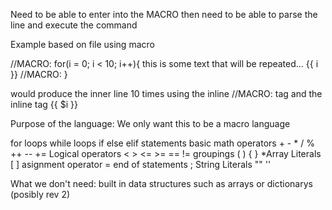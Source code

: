 Need to be able to enter into the MACRO
then need to be able to parse the line and execute the command


Example based on file using macro 

//MACRO: for(i = 0; i < 10; i++){
	this is some text that will be repeated... {{ i }}
//MACRO: }

would produce the inner line 10 times using the inline //MACRO: tag
and the inline tag {{ $i }}

Purpose of the language:
We only want this to be a macro language

for loops
while loops
if else elif statements
basic math operators + - * / % ++ -- += 
Logical operators < > <= >= == != 
groupings ( ) { } 
*Array Literals [ ]
asignment operator = 
end of statements ;
String Literals "" ''

What we don't need:
built in data structures such as arrays or dictionarys (posibly rev 2)

